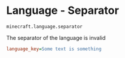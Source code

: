 # Language - Separator

`minecraft.language.separator`

The separator of the language is invalid

```ini
language_key=Some text is something
```
